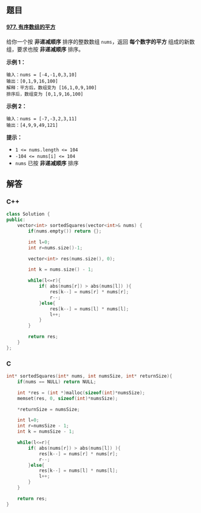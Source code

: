 ## 题目

#### [977. 有序数组的平方](https://leetcode-cn.com/problems/squares-of-a-sorted-array/)



给你一个按 **非递减顺序** 排序的整数数组 `nums`，返回 **每个数字的平方** 组成的新数组，要求也按 **非递减顺序** 排序。 

**示例 1：**

```
输入：nums = [-4,-1,0,3,10]
输出：[0,1,9,16,100]
解释：平方后，数组变为 [16,1,0,9,100]
排序后，数组变为 [0,1,9,16,100]
```

**示例 2：**

```
输入：nums = [-7,-3,2,3,11]
输出：[4,9,9,49,121]
```

 

**提示：**

- `1 <= nums.length <= 104`
- `-104 <= nums[i] <= 104`
- `nums` 已按 **非递减顺序** 排序

 



## 解答



### C++

```C++
class Solution {
public:
    vector<int> sortedSquares(vector<int>& nums) {
        if(nums.empty()) return {};

        int l=0;
        int r=nums.size()-1;

        vector<int> res(nums.size(), 0);

        int k = nums.size() - 1;

        while(l<=r){
            if( abs(nums[r]) > abs(nums[l]) ){
                res[k--] = nums[r] * nums[r];
                r--;
            }else{
                res[k--] = nums[l] * nums[l];
                l++;
            }
        }

        return res;
    }
};
```



### C

```C
int* sortedSquares(int* nums, int numsSize, int* returnSize){
    if(nums == NULL) return NULL;

    int *res = (int *)malloc(sizeof(int)*numsSize);
    memset(res, 0, sizeof(int)*numsSize);

    *returnSize = numsSize;

    int l=0;
    int r=numsSize - 1;
    int k = numsSize - 1;

    while(l<=r){
        if( abs(nums[r]) > abs(nums[l]) ){
            res[k--] = nums[r] * nums[r];
            r--;
        }else{
            res[k--] = nums[l] * nums[l];
            l++;
        }
    }

    return res;
}
```

